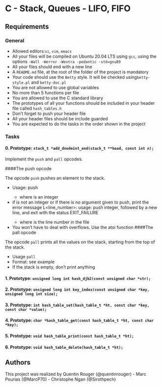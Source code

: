 # C - Stack, Queues - LIFO, FIFO
## Requirements
### General
* Allowed editors:```vi```, ```vim```, ```emacs```
* All your files will be compiled on Ubuntu 20.04 LTS using ```gcc```, using the options ```-Wall -Werror -Wextra -pedantic -std=gnu89```
* All your files should end with a new line
* A ```README.md``` file, at the root of the folder of the project is mandatory
* Your code should use the ```Betty``` style. It will be checked using```betty-style.pl``` and ```betty-doc.pl```
* You are not allowed to use global variables
* No more than 5 functions per file
* You are allowed to use the C standard library
* The prototypes of all your functions should be included in your header file called ```hash_tables.h```
* Don’t forget to push your header file
* All your header files should be include guarded
* You are expected to do the tasks in the order shown in the project

### Tasks
#### 0. Prototype: ```stack_t *add_dnodeint_end(stack_t **head, const int n);```
Implement the ```push``` and ```pall``` opcodes.

####The push opcode

The opcode ```push``` pushes an element to the stack.

* Usage: push <int>
  - where <int> is an integer
* if <int> is not an integer or if there is no argument given to push, print the error message L<line_number>: usage: push integer, followed by a new line, and exit with the status EXIT_FAILURE
  - where is the line number in the file
* You won’t have to deal with overflows. Use the atoi function
####The pall opcode

The opcode ```pall``` prints all the values on the stack, starting from the top of the stack.

* Usage ```pall```
* Format: see example
* If the stack is empty, don’t print anything

#### 1. Prototype: ```unsigned long int hash_djb2(const unsigned char *str);```

#### 2. Prototype: ```unsigned long int key_index(const unsigned char *key, unsigned long int size);```

#### 3. Prototype: ```int hash_table_set(hash_table_t *ht, const char *key, const char *value);```

#### 4. Prototype: ```char *hash_table_get(const hash_table_t *ht, const char *key);```

#### 5. Prototype: ```void hash_table_print(const hash_table_t *ht);```

#### 6. Prototype: ```void hash_table_delete(hash_table_t *ht);```

## Authors
This project was realized by Quentin Rouger (@quentinrouger) - Marc Pourias (@MarcP70) - Christophe Ngan (@Sirothpech)